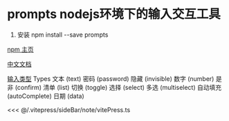 # prompts nodejs环境下的输入交互工具

1. 安装
    npm install --save prompts

[npm 主页](https://www.npmjs.com/package/prompts)

[中文文档](https://chinabigpan.github.io/prompts_docs_cn/routes/examples.html)

[输入类型](https://chinabigpan.github.io/prompts_docs_cn/routes/types.html)
Types
文本 (text)
密码 (password)
隐藏 (invisible)
数字 (number)
是非 (confirm)
清单 (list)
切换 (toggle)
选择 (select)
多选 (multiselect)
自动填充 (autoComplete)
日期 (data)

<<< @/.vitepress/sideBar/note/vitePress.ts
